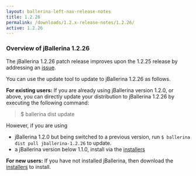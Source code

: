 ```yaml
---
layout: ballerina-left-nav-release-notes
title: 1.2.26
permalink: /downloads/1.2.x-release-notes/1.2.26/
active: 1.2.26
---
```


### Overview of jBallerina 1.2.26

The jBallerina 1.2.26 patch release improves upon the 1.2.25 release by addressing an [issue](https://github.com/ballerina-platform/ballerina-lang/issues/35360).

You can use the update tool to update to jBallerina 1.2.26 as follows.

**For existing users:**
If you are already using jBallerina version 1.2.0, or above, you can directly update your distribution to jBallerina 1.2.26 by executing the following command:

> $ ballerina dist update

However, if you are using

- jBallerina 1.2.0 but being switched to a previous version, run `$ ballerina dist pull jballerina-1.2.26` to update.
- a jBallerina version below 1.1.0, install via the [installers](https://ballerina.io/downloads/)

**For new users:**
If you have not installed jBallerina, then download the [installers](https://ballerina.io/downloads/) to install.

<style>.cGitButtonContainer, .cBallerinaTocContainer {display:none;}</style>



